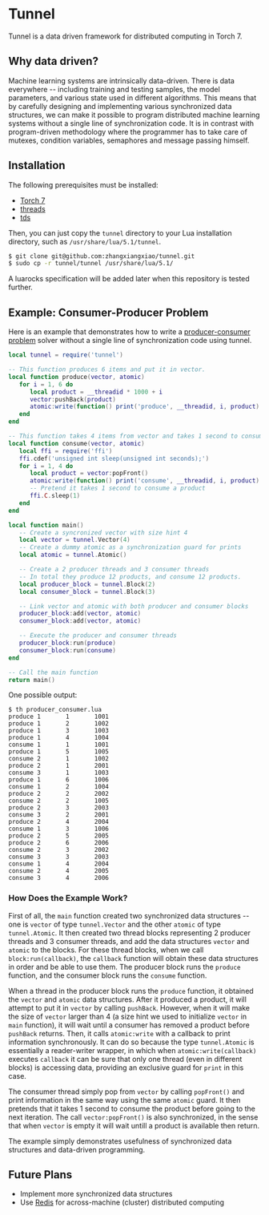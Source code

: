 # Tunnel

Tunnel is a data driven framework for distributed computing in Torch 7.

## Why data driven?

Machine learning systems are intrinsically data-driven. There is data everywhere -- including training and testing samples, the model parameters, and various state used in different algorithms. This means that by carefully designing and implementing various synchronized data structures, we can make it possible to program distributed machine learning systems without a single line of synchronization code. It is in contrast with program-driven methodology where the programmer has to take care of mutexes, condition variables, semaphores and message passing himself.

## Installation

The following prerequisites must be installed:
* [Torch 7](https://github.com/torch/torch7)
* [threads](https://github.com/torch/threads)
* [tds](https://github.com/torch/tds)

Then, you can just copy the `tunnel` directory to your Lua installation directory, such as `/usr/share/lua/5.1/tunnel`.
```bash
$ git clone git@github.com:zhangxiangxiao/tunnel.git
$ sudo cp -r tunnel/tunnel /usr/share/lua/5.1/
```

A luarocks specification will be added later when this repository is tested further.

## Example: Consumer-Producer Problem

Here is an example that demonstrates how to write a [producer-consumer problem](https://en.wikipedia.org/wiki/Producer%E2%80%93consumer_problem) solver without a single line of synchronization code using tunnel.
```lua
local tunnel = require('tunnel')

-- This function produces 6 items and put it in vector.
local function produce(vector, atomic)
   for i = 1, 6 do
      local product = __threadid * 1000 + i
      vector:pushBack(product)
      atomic:write(function() print('produce', __threadid, i, product) end)
   end
end

-- This function takes 4 items from vector and takes 1 second to consume each.
local function consume(vector, atomic)
   local ffi = require('ffi')
   ffi.cdef('unsigned int sleep(unsigned int seconds);')
   for i = 1, 4 do
      local product = vector:popFront()
      atomic:write(function() print('consume', __threadid, i, product) end)
      -- Pretend it takes 1 second to consume a product
      ffi.C.sleep(1)
   end
end

local function main()
   -- Create a syncronized vector with size hint 4
   local vector = tunnel.Vector(4)
   -- Create a dummy atomic as a synchronization guard for prints
   local atomic = tunnel.Atomic()

   -- Create a 2 producer threads and 3 consumer threads
   -- In total they produce 12 products, and consume 12 products.
   local producer_block = tunnel.Block(2)
   local consumer_block = tunnel.Block(3)

   -- Link vector and atomic with both producer and consumer blocks
   producer_block:add(vector, atomic)
   consumer_block:add(vector, atomic)

   -- Execute the producer and consumer threads
   producer_block:run(produce)
   consumer_block:run(consume)
end

-- Call the main function
return main()
```

One possible output:
```
$ th producer_consumer.lua
produce 1       1       1001
produce 1       2       1002
produce 1       3       1003
produce 1       4       1004
consume 1       1       1001
produce 1       5       1005
consume 2       1       1002
produce 2       1       2001
consume 3       1       1003
produce 1       6       1006
consume 1       2       1004
produce 2       2       2002
consume 2       2       1005
produce 2       3       2003
consume 3       2       2001
produce 2       4       2004
consume 1       3       1006
produce 2       5       2005
produce 2       6       2006
consume 2       3       2002
consume 3       3       2003
consume 1       4       2004
consume 2       4       2005
consume 3       4       2006
```

### How Does the Example Work?

First of all, the `main` function created two synchronized data structures -- one is `vector` of type `tunnel.Vector` and the other `atomic` of type `tunnel.Atomic`. It then created two thread blocks representing 2 producer threads and 3 consumer threads, and add the data structures `vector` and `atomic` to the blocks. For these thread blocks, when we call `block:run(callback)`, the `callback` function will obtain these data structures in order and be able to use them. The producer block runs the `produce` function, and the consumer block runs the `consume` function.

When a thread in the producer block runs the `produce` function, it obtained the `vector` and `atomic` data structures. After it produced a product, it will attempt to put it in `vector` by calling `pushBack`. However, when it will make the size of `vector` larger than 4 (a size hint we used to initialize `vector` in `main` function), it will wait until a consumer has removed a product before `pushBack` returns. Then, it calls `atomic:write` with a callback to print information synchronously. It can do so because the type `tunnel.Atomic` is essentially a reader-writer wrapper, in which when `atomic:write(callback)` executes `callback` it can be sure that only one thread (even in different blocks) is accessing data, providing an exclusive guard for `print` in this case.

The consumer thread simply pop from `vector` by calling `popFront()` and print information in the same way using the same `atomic` guard. It then pretends that it takes 1 second to consume the product before going to the next iteration. The call `vector:popFront()` is also synchronized, in the sense that when `vector` is empty it will wait untill a product is available then return.

The example simply demonstrates usefulness of synchronized data structures and data-driven programming.

## Future Plans

* Implement more synchronized data structures
* Use [Redis](http://redis.io/) for across-machine (cluster) distributed computing
